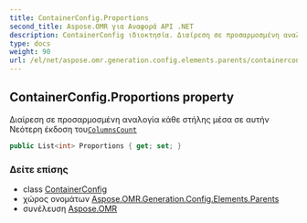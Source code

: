 ```yaml
---
title: ContainerConfig.Proportions
second_title: Aspose.OMR για Αναφορά API .NET
description: ContainerConfig ιδιοκτησία. Διαίρεση σε προσαρμοσμένη αναλογία κάθε στήλης μέσα σε αυτήν Νεότερη έκδοση τουColumnsCount
type: docs
weight: 90
url: /el/net/aspose.omr.generation.config.elements.parents/containerconfig/proportions/
---
```

## ContainerConfig.Proportions property

Διαίρεση σε προσαρμοσμένη αναλογία κάθε στήλης μέσα σε αυτήν Νεότερη έκδοση του[`ColumnsCount`](../columnscount/)

```csharp
public List<int> Proportions { get; set; }
```

### Δείτε επίσης

* class [ContainerConfig](../)
* χώρος ονομάτων [Aspose.OMR.Generation.Config.Elements.Parents](../../containerconfig/)
* συνέλευση [Aspose.OMR](../../../)


